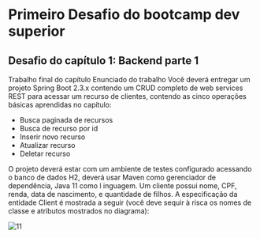 <h1>Primeiro Desafio do bootcamp dev superior</h1>

<h2>Desafio do capítulo 1: Backend parte 1</h2>

<p>Trabalho final do capítulo
Enunciado do trabalho
Você deverá entregar um projeto Spring Boot 2.3.x contendo um CRUD completo de web
services REST para acessar um recurso de clientes, contendo as cinco operações básicas
aprendidas no capítulo:</p>
<ul>
  <li>Busca paginada de recursos</li>
  <li>Busca de recurso por id</li>
  <li>Inserir novo recurso</li>
  <li>Atualizar recurso</li>
  <li>Deletar recurso</li>
</ul>
<p>O projeto deverá estar com um ambiente de testes configurado acessando o banco de dados
H2, deverá usar Maven como gerenciador de dependência, Java 11 como l inguagem.
Um cliente possui nome, CPF, renda, data de nascimento, e quantidade de filhos. A
especificação da entidade Client é mostrada a seguir (você deve sequir à risca os nomes de
classe e atributos mostrados no diagrama):
</p>

![11](https://user-images.githubusercontent.com/8229999/98680365-11e48480-2340-11eb-8c34-44b86378bb93.PNG)

